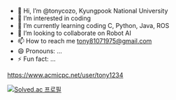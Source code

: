 - 👋 Hi, I’m @tonycozo, Kyungpook National University
- 👀 I’m interested in coding
- 🌱 I’m currently learning coding C, Python, Java, ROS
- 💞️ I’m looking to collaborate on Robot AI
- 📫 How to reach me
  tony81071975@gmail.com
- 😄 Pronouns: ...
- ⚡ Fun fact: ...


https://www.acmicpc.net/user/tony1234

[![Solved.ac
프로필](http://mazassumnida.wtf/api/generate_badge?boj={tonycozo})](https://solved.ac/{tonycozo})

<!---
tonycozo/tonycozo is a ✨ special ✨ repository because its `README.md` (this file) appears on your GitHub profile.
You can click the Preview link to take a look at your changes.
--->
